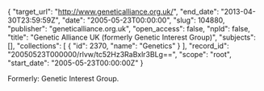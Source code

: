 {
  "target_url": "http://www.geneticalliance.org.uk/", 
  "end_date": "2013-04-30T23:59:59Z", 
  "date": "2005-05-23T00:00:00", 
  "slug": 104880, 
  "publisher": "geneticalliance.org.uk", 
  "open_access": false, 
  "npld": false, 
  "title": "Genetic Alliance UK (formerly Genetic Interest Group)", 
  "subjects": [], 
  "collections": [
    {
      "id": 2370, 
      "name": "Genetics"
    }
  ], 
  "record_id": "20050523T000000/rlvw/tc52Hz3RaBxlr3BLg==", 
  "scope": "root", 
  "start_date": "2005-05-23T00:00:00Z"
}

Formerly: Genetic Interest Group.